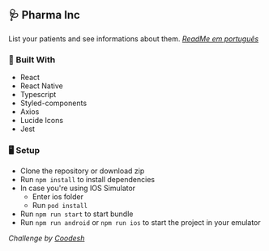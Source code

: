 ## 🩺 Pharma Inc
List your patients and see informations about them.
[_ReadMe em português_](README-PT.md)

### 🚧 Built With
- React
- React Native
- Typescript
- Styled-components
- Axios
- Lucide Icons
- Jest

### 🖥 Setup
- Clone the repository or download zip
- Run `npm install` to install dependencies
- In case you're using IOS Simulator
  - Enter ios folder
  - Run `pod install`
- Run `npm run start` to start bundle
- Run `npm run android` or `npm run ios` to start the project in your emulator

_Challenge by [Coodesh](https://coodesh.com)_